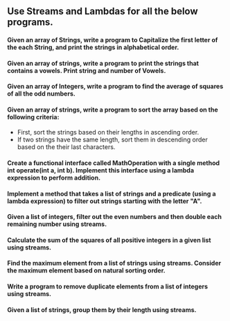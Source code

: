 ## Use Streams and Lambdas for all the below programs.

#### Given an array of Strings, write a program to Capitalize the first letter of the each String, and print the strings in alphabetical order.

#### Given an array of strings, write a program to print the strings that contains a vowels. Print string and number of Vowels.

#### Given an array of Integers, write a program to find the average of squares of all the odd numbers.

#### Given an array of strings, write a program to sort the array based on the following criteria:
  - First, sort the strings based on their lengths in ascending order.
  - If two strings have the same length, sort them in descending order based on the their last characters.

#### Create a functional interface called MathOperation with a single method int operate(int a, int b). Implement this interface using a lambda expression to perform addition.

#### Implement a method that takes a list of strings and a predicate (using a lambda expression) to filter out strings starting with the letter "A".

#### Given a list of integers, filter out the even numbers and then double each remaining number using streams.

#### Calculate the sum of the squares of all positive integers in a given list using streams.

#### Find the maximum element from a list of strings using streams. Consider the maximum element based on natural sorting order.

#### Write a program to remove duplicate elements from a list of integers using streams.

#### Given a list of strings, group them by their length using streams.
